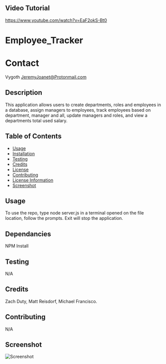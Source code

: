 ## Video Tutorial
https://www.youtube.com/watch?v=EaF2okS-Bt0

# Employee_Tracker

# Contact
Vygoth
JeremyJoanet@Protonmail.com

## Description
This application allows users to create departments, roles and employees in a database, assign managers to employees, track employees based on department, manager and all, update managers and roles, and view a departments total used salary.

## Table of Contents
- [Usage](#Usage)
- [Installation](#Dependancies)
- [Testing](#Testing)
- [Credits](#Credits)
- [License](#License)
- [Contributing](#Contributing)
- [License Information](#LicenseInfo)
- [Screenshot](#Screenshot)

## Usage
To use the repo, type node server.js in a terminal opened on the file location, follow the prompts. Exit will stop the application.

## Dependancies
NPM Install

## Testing
N/A

## Credits
Zach Duty, Matt Reisdorf, Michael Francisco.

## Contributing
N/A

## Screenshot
![Screenshot](./assets/img/screenshot.png)

